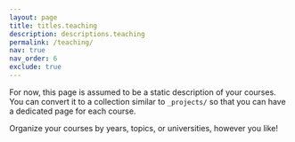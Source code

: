 ```yaml
---
layout: page
title: titles.teaching
description: descriptions.teaching
permalink: /teaching/
nav: true
nav_order: 6
exclude: true
---
```


For now, this page is assumed to be a static description of your courses. You can convert it to a collection similar to `_projects/` so that you can have a dedicated page for each course.

Organize your courses by years, topics, or universities, however you like!
